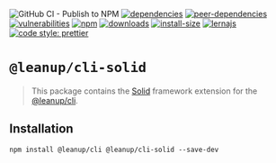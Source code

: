 ![GitHub CI - Publish to NPM](https://github.com/leanupjs/leanup/workflows/GitHub%20CI%20-%20Publish%20to%20NPM/badge.svg)
[![dependencies][dependencies]][dependencies-url]
[![peer-dependencies][peer-dependencies]][peer-dependencies-url]
[![vulnerabilities][vulnerabilities]][vulnerabilities-url]
[![npm][npm]][npm-url]
[![downloads][downloads]][downloads-url]
[![install-size][install-size]][install-size-url]
[![lernajs][lernajs]][lernajs-url]
[![code style: prettier](https://img.shields.io/badge/code_style-prettier-ff69b4.svg)](https://github.com/prettier/prettier)

[npm]: https://img.shields.io/npm/v/@leanup/cli-solid
[npm-url]: https://www.npmjs.com/package/@leanup/cli-solid
[dependencies]: https://status.david-dm.org/gh/leanupjs/leanup.svg?path=packages/cli/frameworks/solid&ref=release/1.1
[dependencies-url]: https://david-dm.org/leanupjs/leanup?path=packages/cli/frameworks/solid&ref=release/1.1
[peer-dependencies]: https://status.david-dm.org/gh/leanupjs/leanup.svg?path=packages/cli/frameworks/solid&ref=release/1.1&type=peer
[peer-dependencies-url]: https://david-dm.org/leanupjs/leanup?path=packages/cli/frameworks/solid&ref=release/1.1&type=peer
[vulnerabilities]: https://img.shields.io/snyk/vulnerabilities/npm/@leanup/cli-solid
[vulnerabilities-url]: https://snyk.io/test/npm/@leanup/cli-solid
[downloads]: https://img.shields.io/npm/dt/@leanup/cli-solid
[downloads-url]: https://npmcharts.com/compare/@leanup/cli-solid?minimal=true
[install-size]: https://packagephobia.now.sh/badge?p=@leanup/cli-solid@next
[install-size-url]: https://packagephobia.now.sh/result?p=@leanup/cli-solid@next
[lernajs]: https://img.shields.io/badge/managed%20with-lerna-blueviolet
[lernajs-url]: https://lerna.js.org

# `@leanup/cli-solid`

> This package contains the [Solid](https://solidjs.com) framework extension for the [@leanup/cli](https://www.npmjs.com/package/@leanup/cli).

## Installation

`npm install @leanup/cli @leanup/cli-solid --save-dev`
